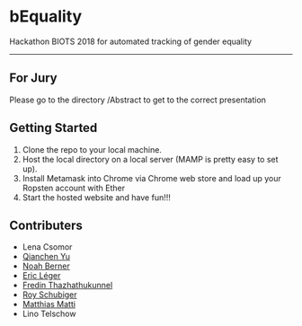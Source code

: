 # bEquality

Hackathon BIOTS 2018 for automated tracking of gender equality

----

## For Jury

Please go to the directory /Abstract to get to the correct presentation

## Getting  Started

1. Clone the repo to your local machine.
2. Host the local directory on a local server (MAMP is pretty easy to set up).
3. Install Metamask into Chrome via Chrome web store and load up your Ropsten account with Ether
4. Start the hosted website and have fun!!!

## Contributers

- Lena Csomor
- [Qianchen Yu](https://GitHub.com/ChenchenYo)
- [Noah Berner](https://GitHub.com/NoahBerner)
- [Eric Léger](https://GitHub.com/EriCreator)
- [Fredin Thazhathukunnel](https://GitHub.com/Fraask)
- [Roy Schubiger](https://GitHub.com/roy-sc)
- [Matthias Matti](https://GitHub.com/mattarch)
- Lino Telschow